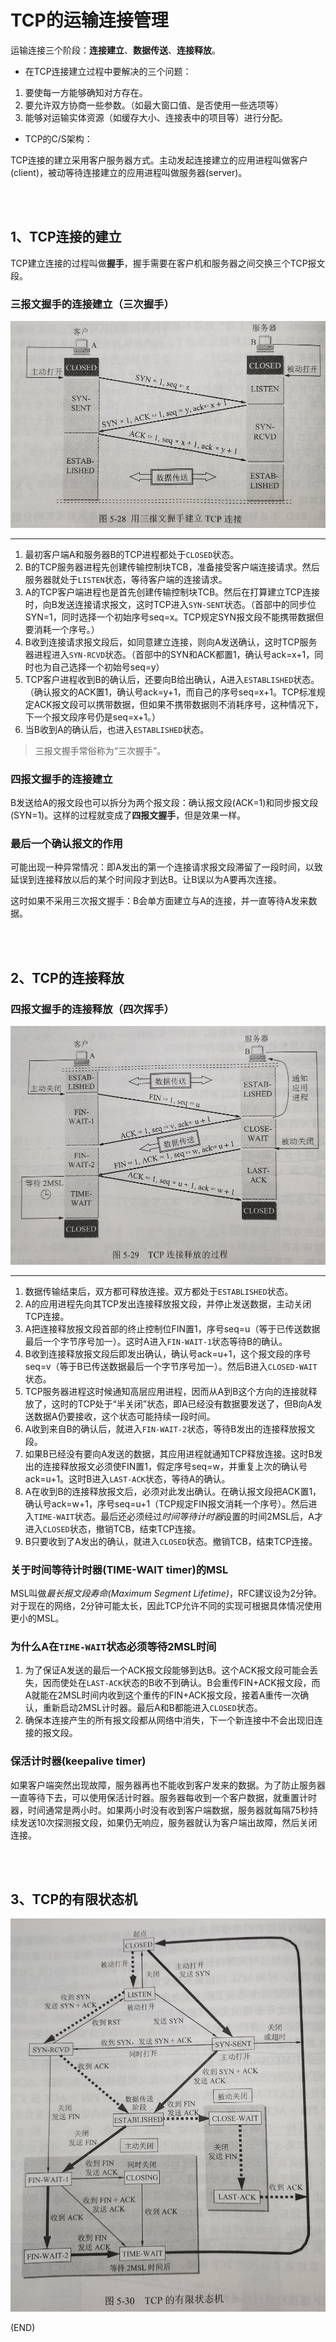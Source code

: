 # TCP的运输连接管理    

运输连接三个阶段：**连接建立**、**数据传送**、**连接释放**。    

- 在TCP连接建立过程中要解决的三个问题：  

1. 要使每一方能够确知对方存在。    
2. 要允许双方协商一些参数。（如最大窗口值、是否使用一些选项等）    
3. 能够对运输实体资源（如缓存大小、连接表中的项目等）进行分配。    

- TCP的C/S架构：    

TCP连接的建立采用客户服务器方式。主动发起连接建立的应用进程叫做客户(client)，被动等待连接建立的应用进程叫做服务器(server)。    


<br />
<br />

## 1、TCP连接的建立    

TCP建立连接的过程叫做**握手**，握手需要在客户机和服务器之间交换三个TCP报文段。    

### 三报文握手的连接建立（三次握手）    

<img src="Images/TCP_SYN.jpg" />  

<hr />  

1. 最初客户端A和服务器B的TCP进程都处于`CLOSED`状态。    
2. B的TCP服务器进程先创建传输控制块TCB，准备接受客户端连接请求。然后服务器就处于`LISTEN`状态，等待客户端的连接请求。    
3. A的TCP客户端进程也是首先创建传输控制块TCB。然后在打算建立TCP连接时，向B发送连接请求报文，这时TCP进入`SYN-SENT`状态。（首部中的同步位SYN=1，同时选择一个初始序号seq=x。TCP规定SYN报文段不能携带数据但要消耗一个序号。）    
4. B收到连接请求报文段后，如同意建立连接，则向A发送确认，这时TCP服务器进程进入`SYN-RCVD`状态。（首部中的SYN和ACK都置1，确认号ack=x+1，同时也为自己选择一个初始号seq=y）    
5. TCP客户进程收到B的确认后，还要向B给出确认，A进入`ESTABLISHED`状态。（确认报文的ACK置1，确认号ack=y+1，而自己的序号seq=x+1。TCP标准规定ACK报文段可以携带数据，但如果不携带数据则不消耗序号，这种情况下，下一个报文段序号仍是seq=x+1。）    
6. 当B收到A的确认后，也进入`ESTABLISHED`状态。    

> 三报文握手常俗称为“三次握手”。    


### 四报文握手的连接建立    

B发送给A的报文段也可以拆分为两个报文段：确认报文段(ACK=1)和同步报文段(SYN=1)。这样的过程就变成了**四报文握手**，但是效果一样。    


### 最后一个确认报文的作用    

可能出现一种异常情况：即A发出的第一个连接请求报文段滞留了一段时间，以致延误到连接释放以后的某个时间段才到达B。让B误以为A要再次连接。    

这时如果不采用三次报文握手：B会单方面建立与A的连接，并一直等待A发来数据。    



<br />
<br />

## 2、TCP的连接释放    

### 四报文握手的连接释放（四次挥手）    


<img src="Images/TCP_FIN.jpg" />  

<hr />  


1. 数据传输结束后，双方都可释放连接。双方都处于`ESTABLISHED`状态。    
2. A的应用进程先向其TCP发出连接释放报文段，并停止发送数据，主动关闭TCP连接。    
3. A把连接释放报文段首部的终止控制位FIN置1，序号seq=u（等于已传送数据最后一个字节序号加一）。这时A进入`FIN-WAIT-1`状态等待B的确认。    
4. B收到连接释放报文段后即发出确认，确认号ack=u+1，这个报文段的序号seq=v（等于B已传送数据最后一个字节序号加一）。然后B进入`CLOSED-WAIT`状态。    
5. TCP服务器进程这时候通知高层应用进程，因而从A到B这个方向的连接就释放了，这时的TCP处于“半关闭”状态，即A已经没有数据要发送了，但B向A发送数据A仍要接收，这个状态可能持续一段时间。     
6. A收到来自B的确认后，就进入`FIN-WAIT-2`状态，等待B发出的连接释放报文段。    
7. 如果B已经没有要向A发送的数据，其应用进程就通知TCP释放连接。这时B发出的连接释放报文必须使FIN置1，假定序号seq=w，并重复上次的确认号ack=u+1。这时B进入`LAST-ACK`状态，等待A的确认。    
8. A在收到B的连接释放报文后，必须对此发出确认。在确认报文段把ACK置1，确认号ack=w+1，序号seq=u+1（TCP规定FIN报文消耗一个序号）。然后进入`TIME-WAIT`状态。最后还必须经过*时间等待计时器*设置的时间2MSL后，A才进入`CLOSED`状态，撤销TCB，结束TCP连接。    
9. B只要收到了A发出的确认，就进入`CLOSED`状态。撤销TCB，结束TCP连接。    

### **关于时间等待计时器(TIME-WAIT timer)的MSL**    

MSL叫做*最长报文段寿命(Maximum Segment Lifetime)*，RFC建议设为2分钟。对于现在的网络，2分钟可能太长，因此TCP允许不同的实现可根据具体情况使用更小的MSL。    

### **为什么A在`TIME-WAIT`状态必须等待2MSL时间**    

1. 为了保证A发送的最后一个ACK报文段能够到达B。这个ACK报文段可能会丢失，因而使处在`LAST-ACK`状态的B收不到确认。B会重传FIN+ACK报文段，而A就能在2MSL时间内收到这个重传的FIN+ACK报文段，接着A重传一次确认，重新启动2MSL计时器。最后A和B都能进入`CLOSED`状态。    
2. 确保本连接产生的所有报文段都从网络中消失，下一个新连接中不会出现旧连接的报文段。    


### **保活计时器(keepalive timer)**    

如果客户端突然出现故障，服务器再也不能收到客户发来的数据。为了防止服务器一直等待下去，可以使用保活计时器。服务器每收到一个客户数据，就重置计时器，时间通常是两小时。如果两小时没有收到客户端数据，服务器就每隔75秒持续发送10次探测报文段，如果仍无响应，服务器就认为客户端出故障，然后关闭连接。    


<br />
<br />

## 3、TCP的有限状态机    

<img src="Images/TCP_StateMachine.jpg" />  


(END)  